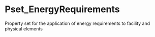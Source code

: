 # Pset_EnergyRequirements

Property set for the application of energy requirements to facility and physical elements
<!-- end of short definition -->

